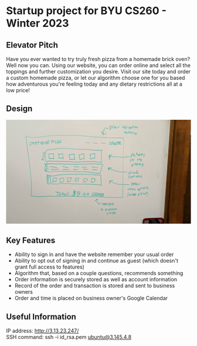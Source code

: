 # Startup project for BYU CS260 - Winter 2023

## Elevator Pitch

Have you ever wanted to try truly fresh pizza from a homemade brick oven? Well now you can. Using our website, you can order online and select all the toppings and further customization you desire. Visit our site today and order a custom homemade pizza, or let our algorithm choose one for you based how adventurous you're feeling today and any dietary restrictions all at a low price!

## Design

![Design](design.jpg)

## Key Features

* Ability to sign in and have the website remember your usual order
* Ability to opt out of signing in and continue as guest (which doesn't grant full access to features)
* Algorithm that, based on a couple questions, recommends something
* Order information is securely stored as well as account information
* Record of the order and transaction is stored and sent to business owners
* Order and time is placed on business owner's Google Calendar

## Useful Information

IP address: http://3.13.23.247/ <br>
SSH command: ssh -i id_rsa.pem ubuntu@3.145.4.8
